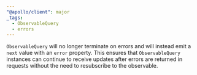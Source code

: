 ```yaml
---
"@apollo/client": major
_tags:
  - ObservableQuery
  - errors
---
```


`ObservableQuery` will no longer terminate on errors and will instead emit a `next` value with an `error` property. This ensures that `ObservableQuery` instances can continue to receive updates after errors are returned in requests without the need to resubscribe to the observable.
